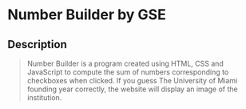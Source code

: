 # Number Builder by GSE

## Description

> Number Builder is a program created using HTML, CSS and JavaScript to compute the sum of numbers corresponding to checkboxes when clicked. If you guess The University of Miami founding year correctly, the website will display an image of the institution.

